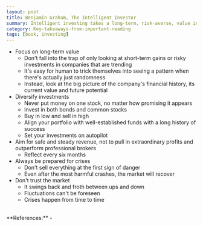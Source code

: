 ```yaml
---
layout: post
title: Benjamin Graham, The Intelligent Investor
summary: Intelligent investing takes a long-term, risk-averse, value investing approach to the stock market
category: Key-takeaways-from-important-reading
tags: [book, investing]
---
```


- Focus on long-term value
  - Don't fall into the trap of only looking at short-term gains or risky investments in companies that are trending
  - It's easy for human to trick themselves into seeing a pattern when there's actually just randomness
  - Instead, look at the big picture of the company's financial history, its current value and future potential
- Diversify investments
  - Never put money on one stock, no matter how promising it appears
  - Invest in both bonds and common stocks
  - Buy in low and sell in high
  - Align your portfolio with well-established funds with a long history of success
  - Set your investments on autopilot
- Aim for safe and steady revenue, not to pull in extraordinary profits and outperform professional brokers
  - Reflect every six months
- Always be prepared for crises
  - Don't sell everything at the first sign of danger
  - Even after the most harmful crashes, the market will recover
- Don't trust the market
  - It swings back and froth between ups and down
  - Fluctuations can't be foreseen
  - Crises happen from time to time

<br>
**References:**
- <https://www.amazon.com/Intelligent-Investor-Definitive-Investing-Essentials/dp/0060555661>
